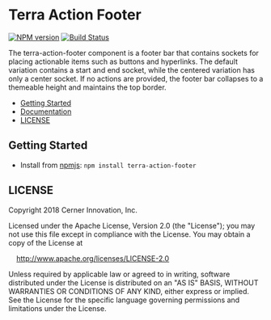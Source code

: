 # Terra Action Footer


[![NPM version](https://badgen.net/npm/v/terra-action-footer)](https://www.npmjs.org/package/terra-action-footer)
[![Build Status](https://badgen.net/travis/cerner/terra-core)](https://travis-ci.org/cerner/terra-core)

The terra-action-footer component is a footer bar that contains sockets for placing actionable items such as buttons and hyperlinks. The default variation contains a start and end socket, while the centered variation has only a center socket. If no actions are provided, the footer bar collapses to a themeable height and maintains the top border.

- [Getting Started](#getting-started)
- [Documentation](https://github.com/cerner/terra-core/tree/master/packages/terra-action-footer/docs)
- [LICENSE](#license)

## Getting Started

- Install from [npmjs](https://www.npmjs.com): `npm install terra-action-footer`

## LICENSE

Copyright 2018 Cerner Innovation, Inc.

Licensed under the Apache License, Version 2.0 (the "License"); you may not use this file except in compliance with the License. You may obtain a copy of the License at

&nbsp;&nbsp;&nbsp;&nbsp;http://www.apache.org/licenses/LICENSE-2.0

Unless required by applicable law or agreed to in writing, software distributed under the License is distributed on an "AS IS" BASIS, WITHOUT WARRANTIES OR CONDITIONS OF ANY KIND, either express or implied. See the License for the specific language governing permissions and limitations under the License.
